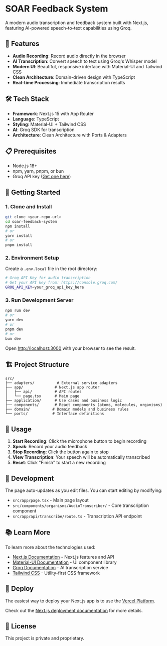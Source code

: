 # SOAR Feedback System

A modern audio transcription and feedback system built with Next.js, featuring AI-powered speech-to-text capabilities using Groq.

## 🚀 Features

- **Audio Recording**: Record audio directly in the browser
- **AI Transcription**: Convert speech to text using Groq's Whisper model
- **Modern UI**: Beautiful, responsive interface with Material-UI and Tailwind CSS
- **Clean Architecture**: Domain-driven design with TypeScript
- **Real-time Processing**: Immediate transcription results

## 🛠️ Tech Stack

- **Framework**: Next.js 15 with App Router
- **Language**: TypeScript
- **Styling**: Material-UI + Tailwind CSS
- **AI**: Groq SDK for transcription
- **Architecture**: Clean Architecture with Ports & Adapters

## 📋 Prerequisites

- Node.js 18+
- npm, yarn, pnpm, or bun
- Groq API key ([Get one here](https://console.groq.com/))

## 🚀 Getting Started

### 1. Clone and Install

```bash
git clone <your-repo-url>
cd soar-feedback-system
npm install
# or
yarn install
# or
pnpm install
```

### 2. Environment Setup

Create a `.env.local` file in the root directory:

```bash
# Groq API Key for audio transcription
# Get your API key from: https://console.groq.com/
GROQ_API_KEY=your_groq_api_key_here
```

### 3. Run Development Server

```bash
npm run dev
# or
yarn dev
# or
pnpm dev
# or
bun dev
```

Open [http://localhost:3000](http://localhost:3000) with your browser to see the result.

## 🏗️ Project Structure

```
src/
├── adapters/          # External service adapters
├── app/              # Next.js app router
│   ├── api/          # API routes
│   └── page.tsx      # Main page
├── application/      # Use cases and business logic
├── components/       # React components (atoms, molecules, organisms)
├── domain/          # Domain models and business rules
└── ports/           # Interface definitions
```

## 🎯 Usage

1. **Start Recording**: Click the microphone button to begin recording
2. **Speak**: Record your audio feedback
3. **Stop Recording**: Click the button again to stop
4. **View Transcription**: Your speech will be automatically transcribed
5. **Reset**: Click "Finish" to start a new recording

## 🔧 Development

The page auto-updates as you edit files. You can start editing by modifying:

- `src/app/page.tsx` - Main page layout
- `src/components/organisms/AudioTranscriber/` - Core transcription component
- `src/app/api/transcribe/route.ts` - Transcription API endpoint

## 📚 Learn More

To learn more about the technologies used:

- [Next.js Documentation](https://nextjs.org/docs) - Next.js features and API
- [Material-UI Documentation](https://mui.com/) - UI component library
- [Groq Documentation](https://console.groq.com/docs) - AI transcription service
- [Tailwind CSS](https://tailwindcss.com/) - Utility-first CSS framework

## 🚀 Deploy

The easiest way to deploy your Next.js app is to use the [Vercel Platform](https://vercel.com/new?utm_medium=default-template&filter=next.js&utm_source=create-next-app&utm_campaign=create-next-app-readme).

Check out the [Next.js deployment documentation](https://nextjs.org/docs/app/building-your-application/deploying) for more details.

## 📄 License

This project is private and proprietary.
